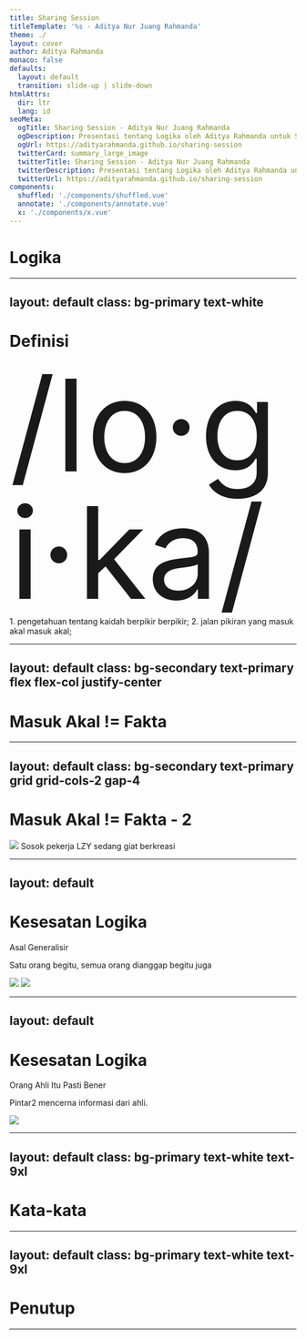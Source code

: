 ```yaml
---
title: Sharing Session
titleTemplate: '%s - Aditya Nur Juang Rahmanda'
theme: ./
layout: cover
author: Aditya Rahmanda
monaco: false
defaults:
  layout: default
  transition: slide-up | slide-down
htmlAttrs:
  dir: ltr
  lang: id
seoMeta:
  ogTitle: Sharing Session - Aditya Nur Juang Rahmanda
  ogDescription: Presentasi tentang Logika oleh Aditya Rahmanda untuk Sharing Session LZY - Kamis, 31 Juli 2025
  ogUrl: https://adityarahmanda.github.io/sharing-session
  twitterCard: summary_large_image
  twitterTitle: Sharing Session - Aditya Nur Juang Rahmanda
  twitterDescription: Presentasi tentang Logika oleh Aditya Rahmanda untuk Sharing Session LZY - Kamis, 31 Juli 2025
  twitterUrl: https://adityarahmanda.github.io/sharing-session
components:
  shuffled: './components/shuffled.vue'
  annotate: './components/annotate.vue'
  x: './components/x.vue'
---
```


# Logika

<shuffled 
  style="font-size: 24rem; line-height:1; margin-bottom: -3rem;" 
  text="Logika" 
  :slide=1
/>
<shuffled 
  class="text-4xl" 
  text="Aditya Nur Juang Rahmanda"
  :slide=1
/>

---
layout: default
class: bg-primary text-white
---

# Definisi

<div class="relative flex flex-col justify-center align-center text-center px-10 h-full">
  <annotate 
    style="font-size: 14rem; line-height:1; margin-bottom: -2rem" 
    :mark="{ type: 'bracket', brackets: ['left', 'right'], color: '#bfee1d', strokeWidth: 8 }"
    :markAt=0
    :hideMarkAt=1
    :slide=2
  >
    /lo·gi·ka/
  </annotate>
  <div class="text-3xl">
    1. pengetahuan tentang kaidah <span class="slidev-vclick-true-hidden" v-click.hide>berpikir</span>
    <annotate tag="span" class="slidev-vclick-true-hidden" :mark="{ type: 'highlight', color: '#000', strokeWidth: 8 }" :markAt=1 :slide=2 v-after>berpikir</annotate>; 
    2. jalan pikiran yang <span class="slidev-vclick-true-hidden" v-after.hide>masuk akal</span>
    <annotate tag="span" class="slidev-vclick-true-hidden" :mark="{ type: 'highlight', color: '#000', strokeWidth: 8 }" :markAt=1 :slide=2 v-after>masuk akal</annotate>;
  </div>
</div> 

---
layout: default
class: bg-secondary text-primary flex flex-col justify-center
---

# Masuk Akal != Fakta

<shuffled 
  class="inline-grid text-9xl text-red-500"
  text="Masuk Akal != Fakta"
  :mark="{ type: 'underline', brackets: ['left', 'right'], color: '#000', strokeWidth: 8 }"
  :markAt=0
  :slide=3
/>

---
layout: default
class: bg-secondary text-primary grid grid-cols-2 gap-4
---

# Masuk Akal != Fakta - 2

<div v-click>
  <img src="/ronikerja.png" class="w-full h-auto rounded-3 mb-2" />
  <span class="font-bold text-3xl">Sosok pekerja LZY sedang giat berkreasi</span>
</div>
<x tweetId="1438695995970256897" :tweetMaxWidth=400 v-click/>

---
layout: default
---

# Kesesatan Logika

<div class="w-full text-center">
  <p class="text-6xl">Asal Generalisir</p>
  <p class="text-center">Satu orang begitu, semua orang dianggap begitu juga</p>
</div>
<div class="flex gap-8 justify-center mt-6">
  <img src="/jawahama.jpeg" class="w-auto h-300px" v-click />
  <img src="/jawachillguy.png" class="w-auto h-300px" v-click />
</div>

---
layout: default
---

# Kesesatan Logika

<div class="w-full text-center">
  <p class="text-6xl">Orang Ahli Itu Pasti Bener</p>
  <p class="text-center">
    <span v-mark.underline.orange>Pintar2</span> mencerna informasi dari ahli.
  </p>
</div>

<img src="/drtirtadepresi.png" class="mx-auto w-auto h-350px" v-click />

---
layout: default
class: bg-primary text-white text-9xl
---

# Kata-kata

<div>
  <shuffled class="slidev-vclick-true-hidden" text="K" v-click.hide="1" />
  <shuffled class="slidev-vclick-true-hidden" text="Keep" v-click="1" v-click.hide="2" />
  <shuffled class="slidev-vclick-true-hidden" text="Kesederhanaan" v-click="2" />
</div>
<div>
  <shuffled class="slidev-vclick-true-hidden" text="I" v-click.hide="1" />
  <shuffled class="slidev-vclick-true-hidden" text="It" v-click="1" v-click.hide="2"  />
  <shuffled class="slidev-vclick-true-hidden" text="Itu" v-click="2" />
</div>
<div>
  <shuffled class="slidev-vclick-true-hidden" text="S" v-click.hide="1" />
  <shuffled class="slidev-vclick-true-hidden" text="Simple" v-click="1" v-click.hide="2" />
  <shuffled class="slidev-vclick-true-hidden" text="Selalu" v-click="2" />
</div>
<div>
  <shuffled class="slidev-vclick-true-hidden" text="S" v-click.hide="1" />
  <shuffled class="slidev-vclick-true-hidden" text="Stupid" v-click="1" v-click.hide="2" />
  <shuffled class="slidev-vclick-true-hidden" text="Solusinya" v-click="2" />
</div>

---
layout: default
class: bg-primary text-white text-9xl
---

# Penutup

<shuffled tag="span" text="Sekian dan" />
<shuffled tag="span" text="Terima Kasih" />

---
